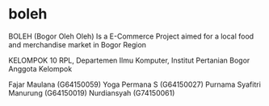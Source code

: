 # boleh
BOLEH (Bogor Oleh Oleh) Is a E-Commerce Project aimed for a local food and merchandise market in Bogor Region

KELOMPOK 10 RPL, Departemen Ilmu Komputer, Institut Pertanian Bogor Anggota Kelompok

Fajar Maulana (G64150059)
Yoga Permana S (G64150027)
Purnama Syafitri Manurung (G64150019)
Nurdiansyah (G74150061)